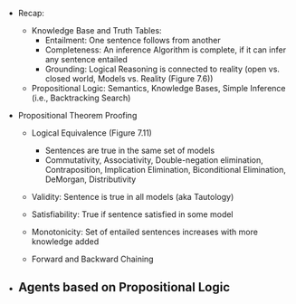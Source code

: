 - Recap:
    - Knowledge Base and Truth Tables:
        - Entailment: One sentence follows from another
        - Completeness: An inference Algorithm is complete, if it can infer any sentence entailed
        - Grounding: Logical Reasoning is connected to reality (open vs. closed world, Models vs. Reality (Figure 7.6))
    - Propositional Logic: Semantics, Knowledge Bases, Simple Inference (i.e., Backtracking Search)

- Propositional Theorem Proofing
    - Logical Equivalence (Figure 7.11)
        - Sentences are true in the same set of models
        - Commutativity, Associativity, Double-negation elimination, Contraposition, Implication Elimination, Biconditional Elimination, DeMorgan, Distributivity

    - Validity: Sentence is true in all models (aka Tautology)
    - Satisfiability: True if sentence satisfied in some model
    - Monotonicity: Set of entailed sentences increases with more knowledge added

    - Forward and Backward Chaining

- Agents based on Propositional Logic
    -
